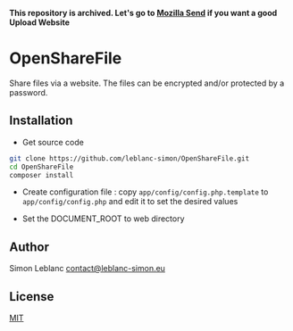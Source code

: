 **This repository is archived. Let's go to [Mozilla Send](https://github.com/mozilla/send) if you want a good Upload Website**


OpenShareFile
=============

Share files via a website. The files can be encrypted and/or protected by a password.

Installation
------------

* Get source code

```bash
git clone https://github.com/leblanc-simon/OpenShareFile.git
cd OpenShareFile
composer install
```

* Create configuration file : copy ```app/config/config.php.template``` to ```app/config/config.php```
and edit it to set the desired values

* Set the DOCUMENT_ROOT to web directory

Author
------

Simon Leblanc <contact@leblanc-simon.eu>


License
-------

[MIT](http://opensource.org/licenses/MIT)
